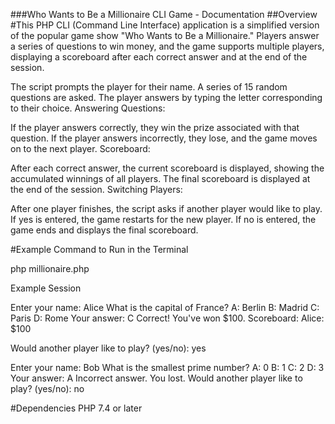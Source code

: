 ###Who Wants to Be a Millionaire CLI Game - Documentation
##Overview
#This PHP CLI (Command Line Interface) application is a simplified version of the popular game show "Who Wants to Be a
Millionaire." Players answer a series of questions to win money, and the game supports multiple players, displaying a
scoreboard after each correct answer and at the end of the session.

The script prompts the player for their name.
A series of 15 random questions are asked.
The player answers by typing the letter corresponding to their choice.
Answering Questions:

If the player answers correctly, they win the prize associated with that question.
If the player answers incorrectly, they lose, and the game moves on to the next player.
Scoreboard:

After each correct answer, the current scoreboard is displayed, showing the accumulated winnings of all players.
The final scoreboard is displayed at the end of the session.
Switching Players:

After one player finishes, the script asks if another player would like to play.
If yes is entered, the game restarts for the new player.
If no is entered, the game ends and displays the final scoreboard.

#Example Command to Run in the Terminal

php millionaire.php

Example Session

Enter your name: Alice
What is the capital of France?
A: Berlin
B: Madrid
C: Paris
D: Rome
Your answer: C
Correct! You've won $100.
Scoreboard:
Alice: $100

Would another player like to play? (yes/no): yes

Enter your name: Bob
What is the smallest prime number?
A: 0
B: 1
C: 2
D: 3
Your answer: A
Incorrect answer. You lost.
Would another player like to play? (yes/no): no

#Dependencies
PHP 7.4 or later







